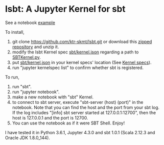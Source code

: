# Isbt: A Jupyter Kernel for sbt

See a notebook [example](https://github.com/ktr-skmt/Isbt/blob/master/examples/isbt_examples.ipynb)

To install,

1. git clone https://github.com/ktr-skmt/Isbt.git or download this [zipped repository](https://github.com/ktr-skmt/Isbt/archive/master.zip) and unzip it.
1. modify the Isbt Kernel spec [sbt/kernel.json](https://github.com/ktr-skmt/Isbt/blob/master/sbt/kernel.json) regarding a path to [SBTKernel.py](https://github.com/ktr-skmt/Isbt/blob/master/SBTKernel.py).
1. put [sbt/kernel.json](https://github.com/ktr-skmt/Isbt/blob/master/sbt/kernel.json) in your kernel specs' location (See [Kernel specs](http://jupyter-client.readthedocs.io/en/latest/kernels.html#kernelspecs)).
1. run "jupyter kernelspec list" to confirm whether sbt is registered.


To run,

1. run "sbt".
1. run "jupyter notebook".
1. make a new notebook with "sbt" Kernel.
1. to connect to sbt server, execute "sbt-server (host) (port)" in the notebook. Note that you can find the host and the port from your sbt log. If the log includes "[info] sbt server started at 127.0.0.1:12700", then the host is 127.0.0.1 and the port is 12700.
1. You can use the notebook as if it were SBT Shell. Enjoy!

I have tested it in Python 3.6.1, Jupyter 4.3.0 and sbt 1.0.1 (Scala 2.12.3 and Oracle JDK 1.8.0_144).
